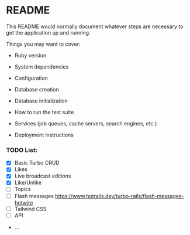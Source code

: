# README

This README would normally document whatever steps are necessary to get the
application up and running.

Things you may want to cover:

* Ruby version

* System dependencies

* Configuration

* Database creation

* Database initialization

* How to run the test suite

* Services (job queues, cache servers, search engines, etc.)

* Deployment instructions

### TODO List:
- [x] Basic Turbo CRUD
- [x] Likes
- [x] Live broadcast editions
- [x] Like/Unlike
- [ ] Topics
- [ ] Flash messages https://www.hotrails.dev/turbo-rails/flash-messages-hotwire 
- [ ] Tailwind CSS
- [ ] API

* ...
